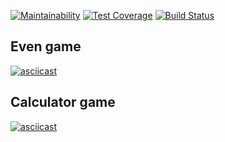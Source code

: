 [![Maintainability](https://api.codeclimate.com/v1/badges/a4f1aa3de32a2b7b074a/maintainability)](https://codeclimate.com/github/nlevchuk/project-lvl1-s416/maintainability)
[![Test Coverage](https://api.codeclimate.com/v1/badges/a4f1aa3de32a2b7b074a/test_coverage)](https://codeclimate.com/github/nlevchuk/project-lvl1-s416/test_coverage)
[![Build Status](https://travis-ci.org/nlevchuk/project-lvl1-s416.svg?branch=master)](https://travis-ci.org/nlevchuk/project-lvl1-s416)

## Even game

[![asciicast](https://asciinema.org/a/221542.svg)](https://asciinema.org/a/221542)

## Calculator game

[![asciicast](https://asciinema.org/a/lKpjIL0wmoUvS7gzCxqowrQvq.svg)](https://asciinema.org/a/lKpjIL0wmoUvS7gzCxqowrQvq)